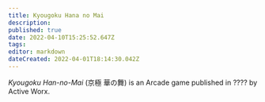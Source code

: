 ```yaml
---
title: Kyougoku Hana no Mai
description: 
published: true
date: 2022-04-10T15:25:52.647Z
tags: 
editor: markdown
dateCreated: 2022-04-01T18:14:30.042Z
---
```


_Kyougoku Han-no-Mai_ (<span lang='ja'>京極 華の舞</span>) is an Arcade game published in ???? by Active Worx.
